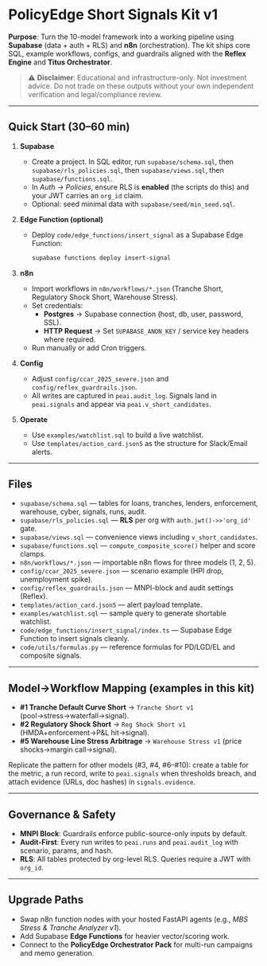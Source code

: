 # PolicyEdge Short Signals Kit v1

**Purpose**: Turn the 10-model framework into a working pipeline using **Supabase** (data + auth + RLS) and **n8n** (orchestration). 
The kit ships core SQL, example workflows, configs, and guardrails aligned with the **Reflex Engine** and **Titus Orchestrator**.

> ⚠️ **Disclaimer**: Educational and infrastructure-only. Not investment advice. Do not trade on these outputs without your own independent verification and legal/compliance review.

---

## Quick Start (30–60 min)

1. **Supabase**
   - Create a project. In SQL editor, run `supabase/schema.sql`, then `supabase/rls_policies.sql`, then `supabase/views.sql`, then `supabase/functions.sql`.
   - In *Auth → Policies*, ensure RLS is **enabled** (the scripts do this) and your JWT carries an `org_id` claim.
   - Optional: seed minimal data with `supabase/seed/min_seed.sql`.

2. **Edge Function (optional)**
   - Deploy `code/edge_functions/insert_signal` as a Supabase Edge Function:
     ```bash
     supabase functions deploy insert-signal
     ```

3. **n8n**
   - Import workflows in `n8n/workflows/*.json` (Tranche Short, Regulatory Shock Short, Warehouse Stress).
   - Set credentials:
     - **Postgres** → Supabase connection (host, db, user, password, SSL).
     - **HTTP Request** → Set `SUPABASE_ANON_KEY` / service key headers where required.
   - Run manually or add Cron triggers.

4. **Config**
   - Adjust `config/ccar_2025_severe.json` and `config/reflex_guardrails.json`.
   - All writes are captured in `peai.audit_log`. Signals land in `peai.signals` and appear via `peai.v_short_candidates`.

5. **Operate**
   - Use `examples/watchlist.sql` to build a live watchlist.
   - Use `templates/action_card.json5` as the structure for Slack/Email alerts.

---

## Files

- `supabase/schema.sql` — tables for loans, tranches, lenders, enforcement, warehouse, cyber, signals, runs, audit.
- `supabase/rls_policies.sql` — **RLS** per org with `auth.jwt()->>'org_id'` gate.
- `supabase/views.sql` — convenience views including `v_short_candidates`.
- `supabase/functions.sql` — `compute_composite_score()` helper and score clamps.
- `n8n/workflows/*.json` — importable n8n flows for three models (1, 2, 5).
- `config/ccar_2025_severe.json` — scenario example (HPI drop, unemployment spike).
- `config/reflex_guardrails.json` — MNPI-block and audit settings (Reflex).
- `templates/action_card.json5` — alert payload template.
- `examples/watchlist.sql` — sample query to generate shortable watchlist.
- `code/edge_functions/insert_signal/index.ts` — Supabase Edge Function to insert signals cleanly.
- `code/utils/formulas.py` — reference formulas for PD/LGD/EL and composite signals.

---

## Model→Workflow Mapping (examples in this kit)

- **#1 Tranche Default Curve Short** → `Tranche Short v1` (pool→stress→waterfall→signal).
- **#2 Regulatory Shock Short** → `Reg Shock Short v1` (HMDA+enforcement→P&L hit→signal).
- **#5 Warehouse Line Stress Arbitrage** → `Warehouse Stress v1` (price shocks→margin call→signal).

Replicate the pattern for other models (#3, #4, #6–#10): create a table for the metric, a run record, write to `peai.signals` when thresholds breach, and attach evidence (URLs, doc hashes) in `signals.evidence`.

---

## Governance & Safety

- **MNPI Block**: Guardrails enforce public-source-only inputs by default.
- **Audit-First**: Every run writes to `peai.runs` and `peai.audit_log` with scenario, params, and hash.
- **RLS**: All tables protected by org-level RLS. Queries require a JWT with `org_id`.

---

## Upgrade Paths

- Swap n8n function nodes with your hosted FastAPI agents (e.g., *MBS Stress & Tranche Analyzer v1*).
- Add Supabase **Edge Functions** for heavier vector/scoring work.
- Connect to the **PolicyEdge Orchestrator Pack** for multi-run campaigns and memo generation.

